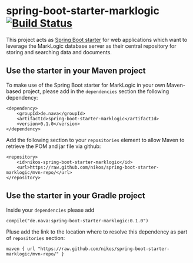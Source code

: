 # spring-boot-starter-marklogic [![Build Status](https://travis-ci.org/nikos/spring-boot-starter-marklogic.svg?branch=master)](http://travis-ci.org/nikos/spring-boot-starter-marklogic)

This project acts as [Spring Boot starter](http://docs.spring.io/spring-boot/docs/current/reference/htmlsingle/#using-boot-maven-parent-pom) 
for web applications which want to leverage the MarkLogic database server 
as their central repository for storing and searching data and documents.


## Use the starter in your Maven project

To make use of the Spring Boot starter for MarkLogic in your
own Maven-based project, please add in the `dependencies`
section the following dependency:

    <dependency>
        <groupId>de.nava</groupId>
        <artifactId>spring-boot-starter-marklogic</artifactId>
        <version>0.1.0</version>
    </dependency>

Add the following section to your `repositories` element to allow Maven
to retrieve the POM and jar file via github:    
    
    <repository>
        <id>nikos-spring-boot-starter-marklogic</id>
        <url>https://raw.github.com/nikos/spring-boot-starter-marklogic/mvn-repo/</url>
    </repository>    
    
    
## Use the starter in your Gradle project

Inside your `dependencies` please add

    compile("de.nava:spring-boot-starter-marklogic:0.1.0")
    
Pluse add the link to the location where to resolve this dependency as
part of `repositories` section:

    maven { url "https://raw.github.com/nikos/spring-boot-starter-marklogic/mvn-repo/" }
    
